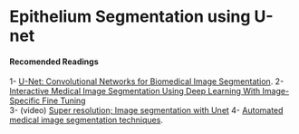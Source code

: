# Epithelium Segmentation using U-net
#### Recomended Readings  
1- [U-Net: Convolutional Networks for Biomedical Image Segmentation](https://lmb.informatik.uni-freiburg.de/people/ronneber/u-net/). 
2- [Interactive Medical Image Segmentation Using Deep Learning With Image-Specific Fine Tuning](https://ieeexplore.ieee.org/document/8270673)  
3- (video) [Super resolution; Image segmentation with Unet](https://www.youtube.com/watch?v=nG3tT31nPmQ) 
4- [Automated medical image segmentation techniques](https://www.ncbi.nlm.nih.gov/pmc/articles/PMC2825001/).



